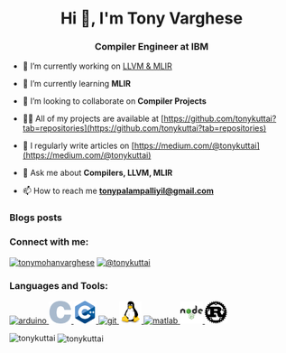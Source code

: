 <h1 align="center">Hi 👋, I'm Tony Varghese</h1>
<h3 align="center">Compiler Engineer at IBM</h3>

- 🔭 I’m currently working on [LLVM & MLIR](https://github.com/llvm/llvm-project)

- 🌱 I’m currently learning **MLIR**

- 👯 I’m looking to collaborate on **Compiler Projects**

- 👨‍💻 All of my projects are available at [https://github.com/tonykuttai?tab=repositories](https://github.com/tonykuttai?tab=repositories)

- 📝 I regularly write articles on [https://medium.com/@tonykuttai](https://medium.com/@tonykuttai)

- 💬 Ask me about **Compilers, LLVM, MLIR**

- 📫 How to reach me **tonypalampalliyil@gmail.com**

### Blogs posts
<!-- BLOG-POST-LIST:START -->
<!-- BLOG-POST-LIST:END -->

<h3 align="left">Connect with me:</h3>
<p align="left">
<a href="https://linkedin.com/in/tonymohanvarghese" target="blank"><img align="center" src="https://raw.githubusercontent.com/rahuldkjain/github-profile-readme-generator/master/src/images/icons/Social/linked-in-alt.svg" alt="tonymohanvarghese" height="30" width="40" /></a>
<a href="https://medium.com/@tonykuttai" target="blank"><img align="center" src="https://raw.githubusercontent.com/rahuldkjain/github-profile-readme-generator/master/src/images/icons/Social/medium.svg" alt="@tonykuttai" height="30" width="40" /></a>
</p>

<h3 align="left">Languages and Tools:</h3>
<p align="left"> <a href="https://www.arduino.cc/" target="_blank" rel="noreferrer"> <img src="https://cdn.worldvectorlogo.com/logos/arduino-1.svg" alt="arduino" width="40" height="40"/> </a> <a href="https://www.cprogramming.com/" target="_blank" rel="noreferrer"> <img src="https://raw.githubusercontent.com/devicons/devicon/master/icons/c/c-original.svg" alt="c" width="40" height="40"/> </a> <a href="https://www.w3schools.com/cpp/" target="_blank" rel="noreferrer"> <img src="https://raw.githubusercontent.com/devicons/devicon/master/icons/cplusplus/cplusplus-original.svg" alt="cplusplus" width="40" height="40"/> </a> <a href="https://git-scm.com/" target="_blank" rel="noreferrer"> <img src="https://www.vectorlogo.zone/logos/git-scm/git-scm-icon.svg" alt="git" width="40" height="40"/> </a> <a href="https://www.linux.org/" target="_blank" rel="noreferrer"> <img src="https://raw.githubusercontent.com/devicons/devicon/master/icons/linux/linux-original.svg" alt="linux" width="40" height="40"/> </a> <a href="https://www.mathworks.com/" target="_blank" rel="noreferrer"> <img src="https://upload.wikimedia.org/wikipedia/commons/2/21/Matlab_Logo.png" alt="matlab" width="40" height="40"/> </a> <a href="https://nodejs.org" target="_blank" rel="noreferrer"> <img src="https://raw.githubusercontent.com/devicons/devicon/master/icons/nodejs/nodejs-original-wordmark.svg" alt="nodejs" width="40" height="40"/> </a> <a href="https://www.rust-lang.org" target="_blank" rel="noreferrer"> <img src="https://raw.githubusercontent.com/devicons/devicon/master/icons/rust/rust-plain.svg" alt="rust" width="40" height="40"/> </a> </p>

<p><img align="left" src="https://github-readme-stats.vercel.app/api/top-langs?username=tonykuttai&show_icons=true&locale=en&layout=compact" alt="tonykuttai" /></p>

<p>&nbsp;<img align="center" src="https://github-readme-stats.vercel.app/api?username=tonykuttai&show_icons=true&locale=en" alt="tonykuttai" /></p>
